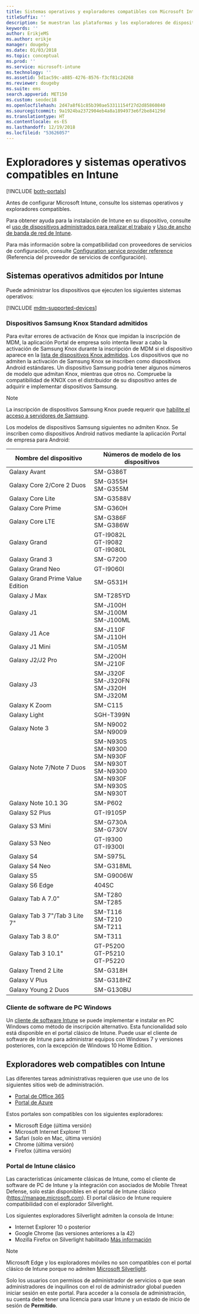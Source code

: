 ```yaml
---
title: Sistemas operativos y exploradores compatibles con Microsoft Intune
titleSuffix: ''
description: Se muestran las plataformas y los exploradores de dispositivo admitidos para la administración de dispositivos de Intune.
keywords: ''
author: ErikjeMS
ms.author: erikje
manager: dougeby
ms.date: 01/03/2018
ms.topic: conceptual
ms.prod: ''
ms.service: microsoft-intune
ms.technology: ''
ms.assetid: 5d1ac59c-a885-4276-8576-f3cf81c2d268
ms.reviewer: dougeby
ms.suite: ems
search.appverid: MET150
ms.custom: seodec18
ms.openlocfilehash: 2d47a8f61c85b390ae53311154f27d2d85860840
ms.sourcegitcommit: 9a1924ba2372904eb4a8a1894973e6f2be84129d
ms.translationtype: HT
ms.contentlocale: es-ES
ms.lasthandoff: 12/19/2018
ms.locfileid: "53626057"
---
```

# <a name="supported-operating-systems-and-browsers-in-intune"></a>Exploradores y sistemas operativos compatibles en Intune

[!INCLUDE [both-portals](./includes/note-for-both-portals.md)]

Antes de configurar Microsoft Intune, consulte los sistemas operativos y exploradores compatibles.

Para obtener ayuda para la instalación de Intune en su dispositivo, consulte el [uso de dispositivos administrados para realizar el trabajo](/intune-user-help/company-portal-frequently-asked-questions) y [Uso de ancho de banda de red de Intune](network-bandwidth-use.md).

Para más información sobre la compatibilidad con proveedores de servicios de configuración, consulte [Configuration service provider reference](https://docs.microsoft.com/windows/client-management/mdm/configuration-service-provider-reference) (Referencia del proveedor de servicios de configuración).

## <a name="intune-supported-operating-systems"></a>Sistemas operativos admitidos por Intune

Puede administrar los dispositivos que ejecuten los siguientes sistemas operativos:

[!INCLUDE [mdm-supported-devices](./includes/mdm-supported-devices.md)]

### <a name="supported-samsung-knox-standard-devices"></a>Dispositivos Samsung Knox Standard admitidos

Para evitar errores de activación de Knox que impidan la inscripción de MDM, la aplicación Portal de empresa solo intenta llevar a cabo la activación de Samsung Knox durante la inscripción de MDM si el dispositivo aparece en la [lista de dispositivos Knox admitidos](https://www.samsungknox.com/knox-supported-devices/knox-workspace). Los dispositivos que no admiten la activación de Samsung Knox se inscriben como dispositivos Android estándares. Un dispositivo Samsung podría tener algunos números de modelo que admitan Knox, mientras que otros no. Compruebe la compatibilidad de KNOX con el distribuidor de su dispositivo antes de adquirir e implementar dispositivos Samsung.

> [!NOTE]
> La inscripción de dispositivos Samsung Knox puede requerir que [habilite el acceso a servidores de Samsung](https://support.samsungknox.com/hc/articles/115013833108-Our-corporate-devices-are-behind-a-firewall-How-do-I-enable-Knox-Workspace-devices-to-contact-Samsung-servers). 

Los modelos de dispositivos Samsung siguientes no admiten Knox. Se inscriben como dispositivos Android nativos mediante la aplicación Portal de empresa para Android:

| **Nombre del dispositivo** | **Números de modelo de los dispositivos** |
| --- | --- |
| Galaxy Avant | SM-G386T |
| Galaxy Core 2/Core 2 Duos | SM-G355H<br>SM-G355M |
| Galaxy Core Lite | SM-G3588V |
| Galaxy Core Prime | SM-G360H |
| Galaxy Core LTE | SM-G386F<br>SM-G386W |
| Galaxy Grand | GT-I9082L<br>GT-I9082<br>GT-I9080L |
| Galaxy Grand 3 | SM-G7200 |
| Galaxy Grand Neo | GT-I9060I |
| Galaxy Grand Prime Value Edition | SM-G531H |
| Galaxy J Max | SM-T285YD |
| Galaxy J1 | SM-J100H<br>SM-J100M<br>SM-J100ML |
| Galaxy J1 Ace | SM-J110F<br>SM-J110H |
| Galaxy J1 Mini | SM-J105M |
| Galaxy J2/J2 Pro | SM-J200H<br>SM-J210F |
| Galaxy J3 | SM-J320F<br>SM-J320FN<br>SM-J320H<br>SM-J320M |
| Galaxy K Zoom | SM-C115 |
| Galaxy Light | SGH-T399N |
| Galaxy Note 3 | SM-N9002<br>SM-N9009 |
| Galaxy Note 7/Note 7 Duos | SM-N930S<br>SM-N9300<br>SM-N930F<br>SM-N930T<br>SM-N9300<br>SM-N930F<br>SM-N930S<br>SM-N930T |
| Galaxy Note 10.1 3G | SM-P602 |
| Galaxy S2 Plus | GT-I9105P |
| Galaxy S3 Mini | SM-G730A<br>SM-G730V |
| Galaxy S3 Neo | GT-I9300<br>GT-I9300I |
| Galaxy S4 | SM-S975L |
| Galaxy S4 Neo | SM-G318ML |
| Galaxy S5 | SM-G9006W |
| Galaxy S6 Edge | 404SC |
| Galaxy Tab A 7.0&quot; | SM-T280<br>SM-T285 |
| Galaxy Tab 3 7&quot;/Tab 3 Lite 7&quot; | SM-T116<br>SM-T210<br>SM-T211 |
| Galaxy Tab 3 8.0&quot; | SM-T311 |
| Galaxy Tab 3 10.1&quot; | GT-P5200<br>GT-P5210<br>GT-P5220 |
| Galaxy Trend 2 Lite | SM-G318H |
| Galaxy V Plus | SM-G318HZ |
| Galaxy Young 2 Duos | SM-G130BU |


### <a name="windows-pc-software-client"></a>Cliente de software de PC Windows

Un [cliente de software Intune](manage-windows-pcs-with-microsoft-intune.md) se puede implementar e instalar en PC Windows como método de inscripción alternativo. Esta funcionalidad solo está disponible en el portal clásico de Intune. Puede usar el cliente de software de Intune para administrar equipos con Windows 7 y versiones posteriores, con la excepción de Windows 10 Home Edition.

<!--  ### Exchange ActiveSync management

You can manage [Exchange ActiveSync devices](device-enrollment.md#mobile-device-management-with-exchange-activesync-and-intune) from the Intune console. This option provides a limited set of management capabilities when compared to the other methods. See [Capabilities of built-in Mobile Device Management in Office 365](https://support.office.com/article/Capabilities-of-built-in-Mobile-Device-Management-for-Office-365-a1da44e5-7475-4992-be91-9ccec25905b0) for a list of supported devices.  -->

## <a name="intune-supported-web-browsers"></a>Exploradores web compatibles con Intune

Las diferentes tareas administrativas requieren que use uno de los siguientes sitios web de administración.

- [Portal de Office 365](http://go.microsoft.com/fwlink/p/?LinkId=698854)
- [Portal de Azure](https://portal.azure.com/)

Estos portales son compatibles con los siguientes exploradores:
- Microsoft Edge (última versión)
- Microsoft Internet Explorer 11
- Safari (solo en Mac, última versión)
- Chrome (última versión)
- Firefox (última versión)




### <a name="intune-classic-portal"></a>Portal de Intune clásico

Las características únicamente clásicas de Intune, como el cliente de software de PC de Intune y la integración con asociados de Mobile Threat Defense, solo están disponibles en el portal de Intune clásico (https://manage.microsoft.com). El portal clásico de Intune requiere compatibilidad con el explorador Silverlight.

Los siguientes exploradores Silverlight admiten la consola de Intune:
- Internet Explorer 10 o posterior
- Google Chrome (las versiones anteriores a la 42)
- Mozilla Firefox on Silverlight habilitado [Más información](https://go.microsoft.com/fwlink/?linkid=836872)

> [!Note]
> Microsoft Edge y los exploradores móviles no son compatibles con el portal clásico de Intune porque no admiten [Microsoft Silverlight](https://msdn.microsoft.com/library/cc838158(v=vs.95).aspx).

Solo los usuarios con permisos de administrador de servicios o que sean administradores de inquilinos con el rol de administrador global pueden iniciar sesión en este portal. Para acceder a la consola de administración, su cuenta debe tener una licencia para usar Intune y un estado de inicio de sesión de **Permitido**.
